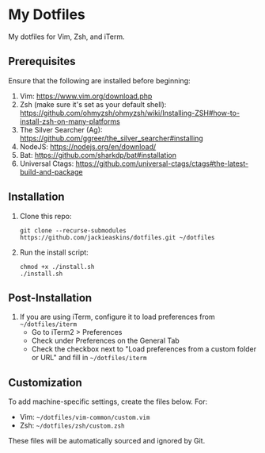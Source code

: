 # My Dotfiles
My dotfiles for Vim, Zsh, and iTerm.

## Prerequisites
Ensure that the following are installed before beginning:

1. Vim: https://www.vim.org/download.php
1. Zsh (make sure it's set as your default shell): https://github.com/ohmyzsh/ohmyzsh/wiki/Installing-ZSH#how-to-install-zsh-on-many-platforms
1. The Silver Searcher (Ag): https://github.com/ggreer/the_silver_searcher#installing
1. NodeJS: https://nodejs.org/en/download/
1. Bat: https://github.com/sharkdp/bat#installation
1. Universal Ctags: https://github.com/universal-ctags/ctags#the-latest-build-and-package

## Installation
1. Clone this repo:

   ```
   git clone --recurse-submodules https://github.com/jackieaskins/dotfiles.git ~/dotfiles
   ```

1. Run the install script:

   ```
   chmod +x ./install.sh
   ./install.sh
   ```

## Post-Installation
1. If you are using iTerm, configure it to load preferences from `~/dotfiles/iterm`
    - Go to iTerm2 > Preferences
    - Check under Preferences on the General Tab
    - Check the checkbox next to "Load preferences from a custom folder or URL" and fill in `~/dotfiles/iterm`

## Customization
To add machine-specific settings, create the files below. For:
- Vim: `~/dotfiles/vim-common/custom.vim`
- Zsh: `~/dotfiles/zsh/custom.zsh`

These files will be automatically sourced and ignored by Git.
